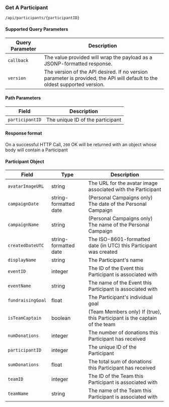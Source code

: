 ### Get A Participant
`/api/participants/{participantID}`
#### Supported Query Parameters

| Query Parameter | Description |
| --- | --- |
| `callback` | The value provided will wrap the payload as a JSONP-formatted response. |
| `version` |The version of the API desired. If no version parameter is provided, the API will default to the oldest supported version. |

#### Path Parameters

| Field | Description |
| --- | --- |
| `participantID` | The unique ID of the participant |

#### Response format
On a successful HTTP Call, `200` OK will be returned with an object whose body will contain a Participant

#### Participant Object

| Field | Type | Description |
| --- | --- | --- |
| `avatarImageURL` | string | The URL for the avatar image associated with the Participant |
| `campaignDate` | string-formatted date | (Personal Campaigns only) The date of the Personal Campaign |
| `campaignName` | string | (Personal Campaigns only) The name of the Personal Campaign |
| `createdDateUTC` | string-formatted date | The ISO-8601-formatted date (in UTC) this Participant was created |
| `displayName` | string|The Participant's name |
| `eventID` | integer | The ID of the Event this Participant is associated with |
| `eventName` | string | The name of the Event this Participant is associated with |
| `fundraisingGoal` | float | The Participant's individual goal |
| `isTeamCaptain` | boolean | (Team Members only) If (true), this Participant is the captain of the team |
| `numDonations` | integer | The number of donations this Participant has received |
| `participantID` | integer | The unique ID of the Participant |
| `sumDonations` | float | The total sum of donations this Participant has received |
| `teamID` | integer | The ID of the Team this Participant is associated with |
| `teamName` | string | The name of the Team this Participant is associated with |
